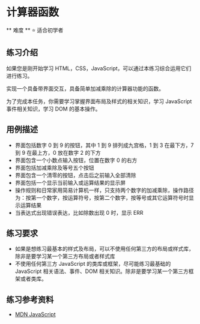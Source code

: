 # 计算器函数

** 难度 ** :star: 适合初学者

## 练习介绍

如果您是刚开始学习 HTML，CSS，JavaScript，可以通过本练习综合运用它们进行练习。

实现一个具备带界面交互，具备简单加减乘除的计算器功能的函数。

为了完成本任务，你需要学习掌握界面布局及样式的相关知识，学习 JavaScript 事件相关知识，学习 DOM 的基本操作。

## 用例描述

- 界面包括数字 0 到 9 的按钮，其中 1 到 9 排列成九宫格，1 到 3 在最下方，7 到 9 在最上方，0 放在数字 2 的下方
- 界面包含一个小数点输入按钮，位置在数字 0 的右方
- 界面包括加减乘除及等号五个按钮
- 界面包含一个清零的按钮，点击后之前输入全部清除
- 界面包括一个显示当前输入或运算结果的显示屏
- 操作规则和日常家用简易计算机一样，只支持两个数字的加减乘除，操作路径为：按第一个数字，按运算符号，按第二个数字，按等号或其它运算符号时显示运算结果
- 当表达式出现错误表达，比如除数出现 0 时，显示 ERR

## 练习要求

- 如果是想练习最基本的样式及布局，可以不使用任何第三方的布局或样式库，除非是要学习某一个第三方布局或者样式库
- 不使用任何第三方 JavaScript 的类库或框架，尽可能练习最基础的 JavaScript 相关语法、事件、DOM 相关知识。除非是要学习某一个第三方框架或者类库。

## 练习参考资料

- [MDN JavaScript](https://developer.mozilla.org/en-US/docs/Web/JavaScript)